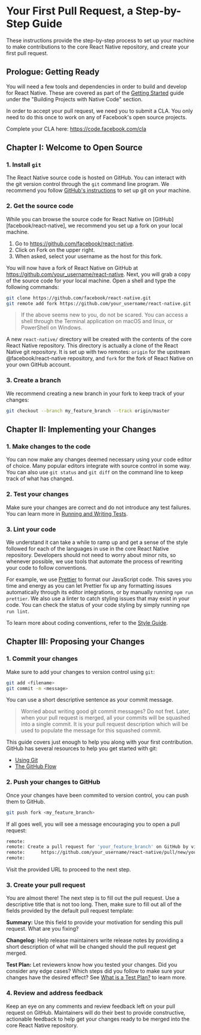 # Your First Pull Request, a Step-by-Step Guide

These instructions provide the step-by-step process to set up your machine to make contributions to the core React Native repository, and create your first pull request.

## Prologue: Getting Ready

You will need a few tools and dependencies in order to build and develop for React Native. These are covered as part of the [Getting Started](https://facebook.github.io/react-native/docs/getting-started) guide under the "Building Projects with Native Code" section.

In order to accept your pull request, we need you to submit a CLA. You only need to do this once to work on any of Facebook's open source projects.

Complete your CLA here: <https://code.facebook.com/cla>

## Chapter I: Welcome to Open Source

### 1. Install `git`

The React Native source code is hosted on GitHub. You can interact with the git version control through the `git` command line program. We recommend you follow [GitHub's instructions][git] to set up git on your machine.

[git]: https://help.github.com/articles/set-up-git/

### 2. Get the source code

While you can browse the source code for React Native on [GitHub][facebook/react-native], we recommend you set up a fork on your local machine.

1. Go to <https://github.com/facebook/react-native>.
2. Click on Fork on the upper right.
3. When asked, select your username as the host for this fork.

You will now have a fork of React Native on GitHub at <https://github.com/your_username/react-native>. Next, you will grab a copy of the source code for your local machine. Open a shell and type the following commands:

```bash
git clone https://github.com/facebook/react-native.git
git remote add fork https://github.com/your_username/react-native.git
```

> If the above seems new to you, do not be scared. You can access a shell through the Terminal application on macOS and linux, or PowerShell on Windows.

A new `react-native/` directory will be created with the contents of the core React Native repository. This directory is actually a clone of the React Native git repository. It is set up with two remotes: `origin` for the upstream @facebook/react-native repository, and `fork` for the fork of React Native on your own GitHub account.

### 3. Create a branch

We recommend creating a new branch in your fork to keep track of your changes:

```bash
git checkout --branch my_feature_branch --track origin/master
```

## Chapter II: Implementing your Changes

### 1. Make changes to the code

You can now make any changes deemed necessary using your code editor of choice. Many popular editors integrate with source control in some way. You can also use `git status` and `git diff` on the command line to keep track of what has changed.

### 2. Test your changes

Make sure your changes are correct and do not introduce any test failures. You can learn more in [Running and Writing Tests](https://github.com/facebook/react-native/wiki/Tests).

### 3. Lint your code

We understand it can take a while to ramp up and get a sense of the style followed for each of the languages in use in the core React Native repository. Developers should not need to worry about minor nits, so whenever possible, we use tools that automate the process of rewriting your code to follow conventions.

For example, we use [Prettier](https://prettier.io/) to format our JavaScript code. This saves you time and energy as you can let Prettier fix up any formatting issues automatically through its editor integrations, or by manually running `npm run prettier`. We also use a linter to catch styling issues that may exist in your code. You can check the status of your code styling by simply running `npm run lint`.

To learn more about coding conventions, refer to the [Style Guide](#style-guide).

## Chapter III: Proposing your Changes

### 1. Commit your changes

Make sure to add your changes to version control using `git`:

```bash
git add <filename>
git commit -m <message>
```

You can use a short descriptive sentence as your commit message.

> Worried about writing good git commit messages? Do not fret. Later, when your pull request is merged, all your commits will be squashed into a single commit. It is your pull request description which will be used to populate the message for this squashed commit.

This guide covers just enough to help you along with your first contribution. GitHub has several resources to help you get started with git:

- [Using Git](https://help.github.com/en/categories/using-git)
- [The GitHub Flow](https://guides.github.com/introduction/flow/)


### 2. Push your changes to GitHub

Once your changes have been commited to version control, you can push them to GitHub.

```bash
git push fork <my_feature_branch>
```

If all goes well, you will see a message encouraging you to open a pull request:

```bash
remote:
remote: Create a pull request for 'your_feature_branch' on GitHub by visiting:
remote:      https://github.com/your_username/react-native/pull/new/your_feature_branch
remote:
```

Visit the provided URL to proceed to the next step.

### 3. Create your pull request

You are almost there! The next step is to fill out the pull request. Use a descriptive title that is not too long. Then, make sure to fill out all of the fields provided by the default pull request template:

**Summary:** Use this field to provide your motivation for sending this pull request. What are you fixing?

**Changelog:** Help release maintainers write release notes by providing a short description of what will be changed should the pull request get merged.

**Test Plan:** Let reviewers know how you tested your changes. Did you consider any edge cases? Which steps did you follow to make sure your changes have the desired effect? See [What is a Test Plan?][test-plan] to learn more.

[test-plan]: https://medium.com/@martinkonicek/what-is-a-test-plan-8bfc840ec171

### 4. Review and address feedback

Keep an eye on any comments and review feedback left on your pull request on GitHub. Maintainers will do their best to provide constructive, actionable feedback to help get your changes ready to be merged into the core React Native repository.
